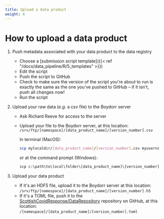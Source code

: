 ```yaml
---
title: Upload a data product
weight: 4
---
```


# How to upload a data product

1. Push metadata associated with your data product to the data registry
   * Choose a [submission script template]({{< ref "/docs/data_pipeline/R/5_templates" >}})
   * Edit the script
   * Push the script to GitHub
   * Check to make sure the version of the script you're about to run is exactly the same as the one you've pushed to GitHub – if it isn't, push all changes now!
   * Run the script

2. Upload your raw data (*e.g.* a csv file) to the Boydorr server
   * Ask Richard Reeve for access to the server
   * Upload your file to the Boydorr server, at this location:<br>
   `/srv/ftp/[namespace]/[data_product_name]/[version_number].csv`
        
     In terminal (MacOS):

     ``` bash
     scp mylocaldir/[data_product_name]/[version_number].csv myusername@boydorr.gla.ac.uk:/srv/ftp/[namespace]/[data_product_name]/[version_number].csv
     ```

     or at the command prompt (Windows):
     ``` cmd
     scp c:\path\to\local\folder\[data_product_name]\[version_number].csv myusername@boydorr.gla.ac.uk:/srv/ftp/[namespace]/[data_product][version_number].csv
     ```

3. Upload your data product
   * If it's an HDF5 file, upload it to the Boydorr server at this location:<br>
   `/srv/ftp/[namespace]/[data_product_name]/[version_number].h5`
   * If it's a TOML file, push it to the [ScottishCovidResponse/DataRepository](https://github.com/ScottishCovidResponse/DataRepository) repository on GitHub, at this location:<br>
   `/[namespace]/[data_product_name]/[version_number].toml`
